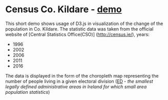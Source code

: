 # Census Co. Kildare - [demo](https://gornymooj.github.io/demo/)

This short demo shows usage of D3.js in visualization of the change of the population in Co. Kildare. The statistic data was taken from the official website of [Central Statistics Office(CSO)] (http://census.ie/), years:
- 1996
- 2002
- 2006
- 2011
- 2016

The data is displayed in the form of the choropleth map representing the number of people living in a given electoral division ([ED](https://en.wikipedia.org/wiki/Electoral_division_(Ireland)) - *the smallest legally defined administrative areas in Ireland for which small area population statistics*)
